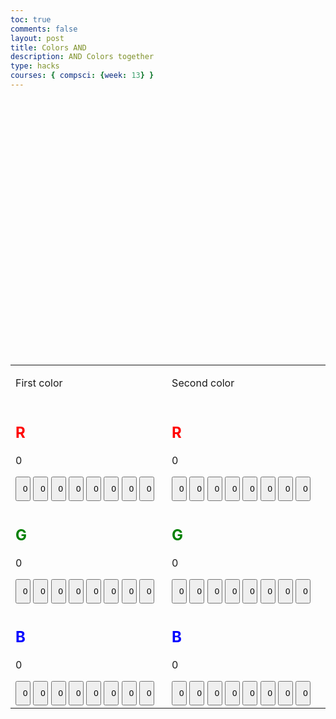 ```yaml
---
toc: true
comments: false
layout: post
title: Colors AND
description: AND Colors together
type: hacks
courses: { compsci: {week: 13} }
---
```


<html lang="en">
<head>
  <link rel="stylesheet" href="css.css">
</head>
<body>

<style>
  .button {
    width: 10%;
    padding: 10px;
    box-sizing: border-box;
  }
  .colorBox {
    width: 200px;
    height: 200px;
    margin: 10px;
  }
</style>
<div class="colorBox" id="colorBox1"></div>
<div class="colorBox" id="colorBox2"></div>
<table>
  <tr>
    <td>
    <p>First color</p>
    </td>
    <td>
    <p>Second color</p>
    </td>
  </tr>
  
  <tr>
    <td>
      <!-- Creating buttons for the first cell -->
      <h2 style="color:red">R</h2>
      <p id="num1">0</p>
  <button id="button1" class="button" onclick="buttonClicked(1)">0</button>
  <button id="button2" class="button" onclick="buttonClicked(2)">0</button>
  <button id="button3" class="button" onclick="buttonClicked(3)">0</button>
  <button id="button4" class="button" onclick="buttonClicked(4)">0</button>
  <button id="button5" class="button" onclick="buttonClicked(5)">0</button>
  <button id="button6" class="button" onclick="buttonClicked(6)">0</button>
  <button id="button7" class="button" onclick="buttonClicked(7)">0</button>
  <button id="button8" class="button" onclick="buttonClicked(8)">0</button>
    </td>
    <td>
      <!-- Creating buttons for the second cell -->
      <h2 style="color:red">R</h2>
      <p id="num2">0</p>
      <button id="button9" class="button" onclick="buttonClicked(9)">0</button>
  <button id="button10" class="button" onclick="buttonClicked(10)">0</button>
  <button id="button11" class="button" onclick="buttonClicked(11)">0</button>
  <button id="button12" class="button" onclick="buttonClicked(12)">0</button>
  <button id="button13" class="button" onclick="buttonClicked(13)">0</button>
  <button id="button14" class="button" onclick="buttonClicked(14)">0</button>
  <button id="button15" class="button" onclick="buttonClicked(15)">0</button>
  <button id="button16" class="button" onclick="buttonClicked(16)">0</button>
    </td>
  </tr>

  <tr>
    <td>
      <!-- Creating buttons for the third cell -->
      <h2 style="color:green">G</h2>
      <p id="num3">0</p>
      <button id="button17" class="button" onclick="buttonClicked(17)">0</button>
  <button id="button18" class="button" onclick="buttonClicked(18)">0</button>
  <button id="button19" class="button" onclick="buttonClicked(19)">0</button>
  <button id="button20" class="button" onclick="buttonClicked(20)">0</button>
  <button id="button21" class="button" onclick="buttonClicked(21)">0</button>
  <button id="button22" class="button" onclick="buttonClicked(22)">0</button>
  <button id="button23" class="button" onclick="buttonClicked(23)">0</button>
  <button id="button24" class="button" onclick="buttonClicked(24)">0</button>
    </td>
    <td>
      <!-- Creating buttons for the fourth cell -->
      <h2 style="color:green">G</h2>
      <p id="num4">0</p>
      <button id="button25" class="button" onclick="buttonClicked(25)">0</button>
  <button id="button26" class="button" onclick="buttonClicked(26)">0</button>
  <button id="button27" class="button" onclick="buttonClicked(27)">0</button>
  <button id="button28" class="button" onclick="buttonClicked(28)">0</button>
  <button id="button29" class="button" onclick="buttonClicked(29)">0</button>
  <button id="button30" class="button" onclick="buttonClicked(30)">0</button>
  <button id="button31" class="button" onclick="buttonClicked(31)">0</button>
  <button id="button32" class="button" onclick="buttonClicked(32)">0</button>
    </td>
  </tr>

  <tr>
    <td>
      <!-- Creating buttons for the fifth cell -->
      <h2 style="color:blue">B</h2>
      <p id="num5">0</p>
      <button id="button33" class="button" onclick="buttonClicked(33)">0</button>
  <button id="button34" class="button" onclick="buttonClicked(34)">0</button>
  <button id="button35" class="button" onclick="buttonClicked(35)">0</button>
  <button id="button36" class="button" onclick="buttonClicked(36)">0</button>
  <button id="button37" class="button" onclick="buttonClicked(37)">0</button>
  <button id="button38" class="button" onclick="buttonClicked(38)">0</button>
  <button id="button39" class="button" onclick="buttonClicked(39)">0</button>
  <button id="button40" class="button" onclick="buttonClicked(40)">0</button>
    </td>
    <td>
      <!-- Creating buttons for the sixth cell -->
      <h2 style="color:blue">B</h2>
      <p id="num6">0</p>
      <button id="button41" class="button" onclick="buttonClicked(41)">0</button>
  <button id="button42" class="button" onclick="buttonClicked(42)">0</button>
  <button id="button43" class="button" onclick="buttonClicked(43)">0</button>
  <button id="button44" class="button" onclick="buttonClicked(44)">0</button>
  <button id="button45" class="button" onclick="buttonClicked(45)">0</button>
  <button id="button46" class="button" onclick="buttonClicked(46)">0</button>
  <button id="button47" class="button" onclick="buttonClicked(47)">0</button>
  <button id="button48" class="button" onclick="buttonClicked(48)">0</button>
    </td>
  </tr>
</table>
</body>
<script>
        function buttonClicked(buttonNumber) {
          var button = document.getElementById("button" + buttonNumber);
          if (button.innerHTML === "0") {
            button.innerHTML = "1";
            var val = document.getElementById("num"+String(Math.floor((buttonNumber-1)/8)+1));
            val.innerHTML = String(parseInt(val.innerHTML) + Math.floor(2**((((8-buttonNumber)%8)+8)%8)));
          } else {
            button.innerHTML = "0";
            var val = document.getElementById("num"+String(Math.floor((buttonNumber-1)/8)+1));
            val.innerHTML = String(parseInt(val.innerHTML) - Math.floor(2**((((8-buttonNumber)%8)+8)%8)));
          }
          updateColor();
        }
        function updateColor() {
          var r1 = parseInt(document.getElementById("num1").innerHTML, 2);
          var g1 = parseInt(document.getElementById("num3").innerHTML, 2);
          var b1 = parseInt(document.getElementById("num5").innerHTML, 2);
          var r2 = parseInt(document.getElementById("num2").innerHTML, 2);
          var g2 = parseInt(document.getElementById("num4").innerHTML, 2);
          var b2 = parseInt(document.getElementById("num6").innerHTML, 2);
          console.log(r1)
          var colorBox1 = document.getElementById("colorBox1");
          colorBox1.style.backgroundColor = "rgb("+r1+","+g1+","+b1+")";
          var colorBox2 = document.getElementById("colorBox2");
          colorBox2.style.backgroundColor = "rgb("+r2+","+g2+","+b2+")";
        }
        updateColor();
</script>
</html>

